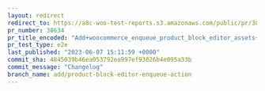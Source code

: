 ```yaml
---
layout: redirect
redirect_to: https://a8c-woo-test-reports.s3.amazonaws.com/public/pr/38634/e2e/index.html
pr_number: 38634
pr_title_encoded: "Add+woocommerce_enqueue_product_block_editor_assets+action"
pr_test_type: e2e
last_published: "2023-06-07 15:11:59 +0000"
commit_sha: 4845039b46ea053792ea997ef93026b4e095a33b
commit_message: "Changelog"
branch_name: add/product-block-editor-enqueue-action
---
```

